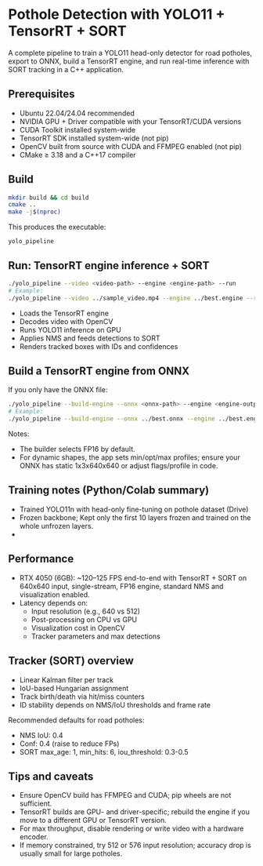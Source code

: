 # Pothole Detection with YOLO11 + TensorRT + SORT

A complete pipeline to train a YOLO11 head-only detector for road potholes, export to ONNX, build a TensorRT engine, and run real-time inference with SORT tracking in a C++ application.

## Prerequisites

- Ubuntu 22.04/24.04 recommended
- NVIDIA GPU + Driver compatible with your TensorRT/CUDA versions
- CUDA Toolkit installed system-wide
- TensorRT SDK installed system-wide (not pip)
- OpenCV built from source with CUDA and FFMPEG enabled (not pip)
- CMake ≥ 3.18 and a C++17 compiler

## Build

```bash
mkdir build && cd build
cmake ..
make -j$(nproc)
```

This produces the executable:
```
yolo_pipeline
```

## Run: TensorRT engine inference + SORT

```bash
./yolo_pipeline --video <video-path> --engine <engine-path> --run
# Example:
./yolo_pipeline --video ../sample_video.mp4 --engine ../best.engine --run
```

- Loads the TensorRT engine
- Decodes video with OpenCV
- Runs YOLO11 inference on GPU
- Applies NMS and feeds detections to SORT
- Renders tracked boxes with IDs and confidences

## Build a TensorRT engine from ONNX

If you only have the ONNX file:

```bash
./yolo_pipeline --build-engine --onnx <onnx-path> --engine <engine-output-path>
# Example:
./yolo_pipeline --build-engine --onnx ../best.onnx --engine ../best.engine
```

Notes:
- The builder selects FP16 by default.
- For dynamic shapes, the app sets min/opt/max profiles; ensure your ONNX has static 1x3x640x640 or adjust flags/profile in code.

## Training notes (Python/Colab summary)

- Trained YOLO11n with head-only fine-tuning on pothole dataset (Drive)
- Frozen backbone; Kept only the first 10 layers frozen and trained on the whole unfrozen layers.
- 
## Performance

- RTX 4050 (6GB): ~120–125 FPS end-to-end with TensorRT + SORT on 640x640 input, single-stream, FP16 engine, standard NMS and visualization enabled.
- Latency depends on:
  - Input resolution (e.g., 640 vs 512)
  - Post-processing on CPU vs GPU
  - Visualization cost in OpenCV
  - Tracker parameters and max detections

## Tracker (SORT) overview

- Linear Kalman filter per track
- IoU-based Hungarian assignment
- Track birth/death via hit/miss counters
- ID stability depends on NMS/IoU thresholds and frame rate

Recommended defaults for road potholes:
- NMS IoU: 0.4
- Conf: 0.4 (raise to reduce FPs)
- SORT max_age: 1, min_hits: 6, iou_threshold: 0.3-0.5

## Tips and caveats

- Ensure OpenCV build has FFMPEG and CUDA; pip wheels are not sufficient.
- TensorRT builds are GPU- and driver-specific; rebuild the engine if you move to a different GPU or TensorRT version.
- For max throughput, disable rendering or write video with a hardware encoder.
- If memory constrained, try 512 or 576 input resolution; accuracy drop is usually small for large potholes.
